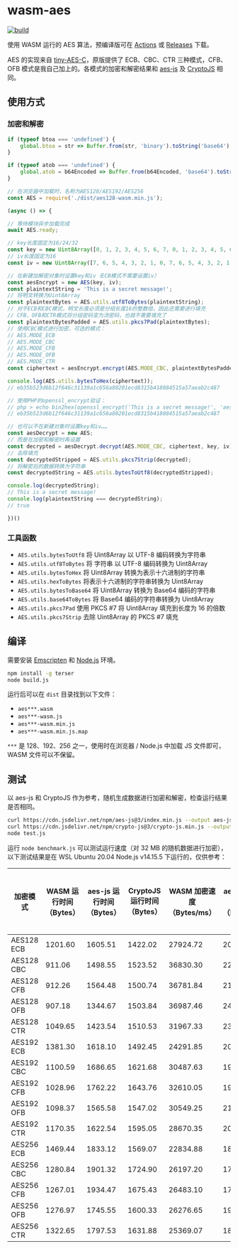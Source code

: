 # wasm-aes

[![build](https://github.com/TransparentLC/wasm-aes/actions/workflows/build.yml/badge.svg)](https://github.com/TransparentLC/wasm-aes/actions/workflows/build.yml)

使用 WASM 运行的 AES 算法，预编译版可在 [Actions](https://github.com/TransparentLC/wasm-aes/actions/workflows/build.yml) 或 [Releases](https://github.com/TransparentLC/wasm-aes/releases) 下载。

AES 的实现来自 [tiny-AES-C](https://github.com/kokke/tiny-AES-C)，原版提供了 ECB、CBC、CTR 三种模式，CFB、OFB 模式是我自己加上的。各模式的加密和解密结果和 [aes-js](https://github.com/ricmoo/aes-js) 及 [CryptoJS](https://github.com/brix/crypto-js) 相同。

## 使用方式

### 加密和解密

```js
if (typeof btoa === 'undefined') {
    global.btoa = str => Buffer.from(str, 'binary').toString('base64');
}

if (typeof atob === 'undefined') {
    global.atob = b64Encoded => Buffer.from(b64Encoded, 'base64').toString('binary');
}

// 在浏览器中加载时，名称为AES128/AES192/AES256
const AES = require('./dist/aes128-wasm.min.js');

(async () => {

// 等待模块异步加载完成
await AES.ready;

// key长度固定为16/24/32
const key = new Uint8Array([0, 1, 2, 3, 4, 5, 6, 7, 0, 1, 2, 3, 4, 5, 6, 7]);
// iv长度固定为16
const iv = new Uint8Array([7, 6, 5, 4, 3, 2, 1, 0, 7, 6, 5, 4, 3, 2, 1, 0]);

// 在新建加解密对象时设置key和iv（ECB模式不需要设置iv）
const aesEncrypt = new AES(key, iv);
const plaintextString = 'This is a secret message!';
// 将明文转换为Uint8Array
const plaintextBytes = AES.utils.utf8ToBytes(plaintextString);
// 对于ECB和CBC模式，明文长度必须是分组长度16的整数倍，因此还需要进行填充
// CFB、OFB和CTR模式将分组密码变为流密码，也就不需要填充了
const plaintextBytesPadded = AES.utils.pkcs7Pad(plaintextBytes);
// 使用CBC模式进行加密，可选的模式：
// AES.MODE_ECB
// AES.MODE_CBC
// AES.MODE_CFB
// AES.MODE_OFB
// AES.MODE_CTR
const ciphertext = aesEncrypt.encrypt(AES.MODE_CBC, plaintextBytesPadded);

console.log(AES.utils.bytesToHex(ciphertext));
// eb35b523d6b12f646c31139a1c656a80201ecd8315b418084515a57aeab2c487

// 使用PHP的openssl_encrypt验证：
// php > echo bin2hex(openssl_encrypt('This is a secret message!', 'aes-128-cbc', hex2bin('00010203040506070001020304050607'), OPENSSL_RAW_DATA, hex2bin('07060504030201000706050403020100')));
// eb35b523d6b12f646c31139a1c656a80201ecd8315b418084515a57aeab2c487

// 也可以不在新建对象时设置key和iv……
const aesDecrypt = new AES;
// 而是在加密和解密时再设置
const decrypted = aesDecrypt.decrypt(AES.MODE_CBC, ciphertext, key, iv);
// 去除填充
const decryptedStripped = AES.utils.pkcs7Strip(decrypted);
// 将解密后的数据转换为字符串
const decryptedString = AES.utils.bytesToUtf8(decryptedStripped);

console.log(decryptedString);
// This is a secret message!
console.log(plaintextString === decryptedString);
// true

})()
```

### 工具函数

* `AES.utils.bytesToUtf8` 将 Uint8Array 以 UTF-8 编码转换为字符串
* `AES.utils.utf8ToBytes` 将 字符串 以 UTF-8 编码转换为 Uint8Array
* `AES.utils.bytesToHex` 将 Uint8Array 转换为表示十六进制的字符串
* `AES.utils.hexToBytes` 将表示十六进制的字符串转换为 Uint8Array
* `AES.utils.bytesToBase64` 将 Uint8Array 转换为 Base64 编码的字符串
* `AES.utils.base64ToBytes` 将 Base64 编码的字符串转换为 Uint8Array
* `AES.utils.pkcs7Pad` 使用 PKCS #7 将 Uint8Array 填充到长度为 16 的倍数
* `AES.utils.pkcs7Strip` 去除 Uint8Array 的 PKCS #7 填充

## 编译

需要安装 [Emscripten](https://emscripten.org) 和 [Node.js](https://nodejs.org) 环境。

```bash
npm install -g terser
node build.js
```

运行后可以在 `dist` 目录找到以下文件：
* `aes***.wasm`
* `aes***-wasm.js`
* `aes***-wasm.min.js`
* `aes***-wasm.min.js.map`

`***` 是 128、192、256 之一，使用时在浏览器 / Node.js 中加载 JS 文件即可，WASM 文件可以不保留。

## 测试

以 aes-js 和 CryptoJS 作为参考，随机生成数据进行加密和解密，检查运行结果是否相同。

```bash
curl https://cdn.jsdelivr.net/npm/aes-js@3/index.min.js --output aes-js.min.js
curl https://cdn.jsdelivr.net/npm/crypto-js@3/crypto-js.min.js --output crypto-js.min.js
node test.js
```

运行 `node benchmark.js` 可以测试运行速度（对 32 MB 的随机数据进行加密），以下测试结果是在 WSL Ubuntu 20.04 Node.js v14.15.5 下运行的，仅供参考：

| 加密模式 | WASM 运行时间（Bytes） | aes-js 运行时间（Bytes） | CryptoJS 运行时间（Bytes） | WASM 加密速度（Bytes/ms） | aes-js 加密速度（Bytes/ms） | CryptoJS 加密速度（Bytes/ms） | 与 aes-js 比较的速度比例 | 与 CryptoJS 比较的速度比例 |
| - | - | - | - | - | - | - | - | - |
| AES128 ECB | 1201.60 | 1605.51 | 1422.02 | 27924.72 | 20899.59 | 23596.37 | 1.34 | 1.18 |
| AES128 CBC | 911.06 | 1498.55 | 1523.52 | 36830.30 | 22391.19 | 22024.27 | 1.64 | 1.67 |
| AES128 CFB | 912.26 | 1564.48 | 1500.74 |  36781.84 | 21447.67 | 22358.52 | 1.71 | 1.65 |
| AES128 OFB | 907.18 | 1344.67 | 1503.84 |  36987.46 | 24953.73 | 22312.54 | 1.48 | 1.66 |
| AES128 CTR | 1049.65 | 1423.54 | 1510.53  | 31967.33 | 23571.10 | 22213.62 | 1.36 | 1.44 |
| AES192 ECB | 1381.30 | 1618.10 | 1492.45 | 24291.85 |  20736.94 |  22482.83 | 1.17 | 1.08 |
| AES192 CBC | 1100.59 | 1686.65 | 1621.68 | 30487.63 | 19894.17 | 20691.14 | 1.53 | 1.47 |
| AES192 CFB | 1028.96 | 1762.22 |  1643.76 | 32610.05 | 19040.96 | 20413.28 | 1.71 | 1.60 |
| AES192 OFB | 1098.37 | 1565.58 | 1547.02 | 30549.25 | 21432.59 | 21689.77 | 1.43 | 1.41 |
| AES192 CTR | 1170.35 | 1622.54 | 1595.05 | 28670.35 | 20680.21 | 21036.59 | 1.39 | 1.36 |
| AES256 ECB | 1469.44 | 1833.12 | 1569.07 |  22834.88 | 18304.56  | 21384.90 | 1.25 | 1.07 |
| AES256 CBC | 1280.84 | 1901.32 | 1724.90  | 26197.20 | 17647.96 | 19452.98 | 1.48 | 1.35 |
| AES256 CFB | 1267.01 | 1934.47 | 1675.43 | 26483.10 | 17345.55 | 20027.34 | 1.53 | 1.32 |
| AES256 OFB | 1276.97 | 1745.55 | 1600.33 | 26276.65 | 19222.89 | 20967.14 | 1.37 | 1.25 |
| AES256 CTR | 1322.65 | 1797.53 | 1631.88 | 25369.07 | 18666.96 | 20561.87 | 1.36 | 1.23 |
